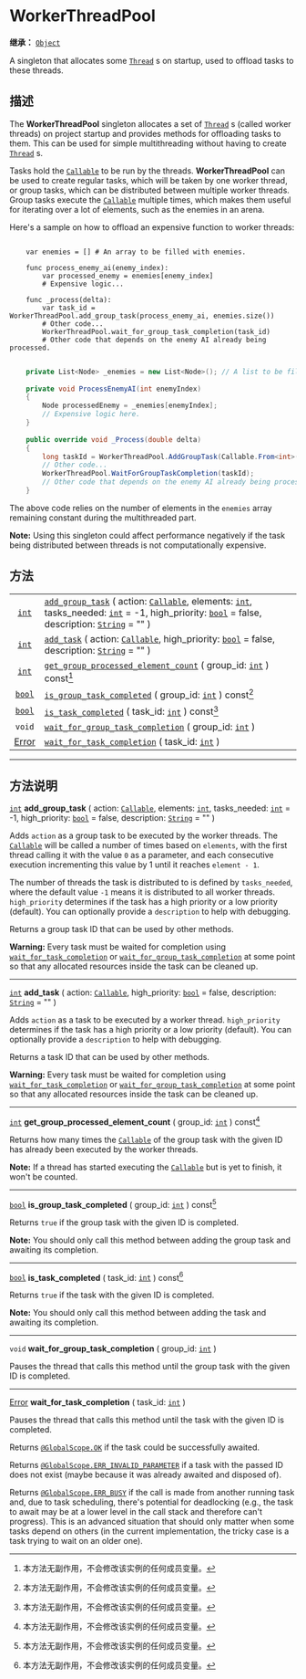 <!-- ⚠ 请勿编辑本文件 ⚠ -->
<!-- 本文档使用脚本从 WeDot 引擎源码仓库生成。 -->
<!-- 生成脚本：https://github.com/WeDot-Engine/WeDot/tree/4.3/doc/tools/make_md.py； -->
<!-- 原文件：https://github.com/WeDot-Engine/WeDot/tree/4.3/doc/classes/WorkerThreadPool.xml。 -->

<div id="_class_workerthreadpool"></div>

# WorkerThreadPool

**继承：** [`Object`](class_object.md)

A singleton that allocates some [`Thread`](class_thread.md) s on startup, used to offload tasks to these threads.

## 描述

The **WorkerThreadPool** singleton allocates a set of [`Thread`](class_thread.md) s (called worker threads) on project startup and provides methods for offloading tasks to them. This can be used for simple multithreading without having to create [`Thread`](class_thread.md) s.

Tasks hold the [`Callable`](class_callable.md) to be run by the threads. **WorkerThreadPool** can be used to create regular tasks, which will be taken by one worker thread, or group tasks, which can be distributed between multiple worker threads. Group tasks execute the [`Callable`](class_callable.md) multiple times, which makes them useful for iterating over a lot of elements, such as the enemies in an arena.

Here's a sample on how to offload an expensive function to worker threads:



```gdscript

    var enemies = [] # An array to be filled with enemies.
    
    func process_enemy_ai(enemy_index):
        var processed_enemy = enemies[enemy_index]
        # Expensive logic...
    
    func _process(delta):
        var task_id = WorkerThreadPool.add_group_task(process_enemy_ai, enemies.size())
        # Other code...
        WorkerThreadPool.wait_for_group_task_completion(task_id)
        # Other code that depends on the enemy AI already being processed.
```

```csharp

    private List<Node> _enemies = new List<Node>(); // A list to be filled with enemies.
    
    private void ProcessEnemyAI(int enemyIndex)
    {
        Node processedEnemy = _enemies[enemyIndex];
        // Expensive logic here.
    }
    
    public override void _Process(double delta)
    {
        long taskId = WorkerThreadPool.AddGroupTask(Callable.From<int>(ProcessEnemyAI), _enemies.Count);
        // Other code...
        WorkerThreadPool.WaitForGroupTaskCompletion(taskId);
        // Other code that depends on the enemy AI already being processed.
    }
```



The above code relies on the number of elements in the `enemies` array remaining constant during the multithreaded part.

 **Note:** Using this singleton could affect performance negatively if the task being distributed between threads is not computationally expensive.





## 方法

|||
|:-:|:--|
| [`int`](class_int.md)             | [`add_group_task`](class_workerthreadpool.md#class_workerthreadpool_method_add_group_task) ( action: [`Callable`](class_callable.md), elements: [`int`](class_int.md), tasks_needed: [`int`](class_int.md) = -1, high_priority: [`bool`](class_bool.md) = false, description: [`String`](class_string.md) = "" ) |
| [`int`](class_int.md)             | [`add_task`](class_workerthreadpool.md#class_workerthreadpool_method_add_task) ( action: [`Callable`](class_callable.md), high_priority: [`bool`](class_bool.md) = false, description: [`String`](class_string.md) = "" )                                                                                        |
| [`int`](class_int.md)             | [`get_group_processed_element_count`](class_workerthreadpool.md#class_workerthreadpool_method_get_group_processed_element_count) ( group_id: [`int`](class_int.md) ) const[^const]                                                                                                                               |
| [`bool`](class_bool.md)           | [`is_group_task_completed`](class_workerthreadpool.md#class_workerthreadpool_method_is_group_task_completed) ( group_id: [`int`](class_int.md) ) const[^const]                                                                                                                                                   |
| [`bool`](class_bool.md)           | [`is_task_completed`](class_workerthreadpool.md#class_workerthreadpool_method_is_task_completed) ( task_id: [`int`](class_int.md) ) const[^const]                                                                                                                                                                |
| `void`                            | [`wait_for_group_task_completion`](class_workerthreadpool.md#class_workerthreadpool_method_wait_for_group_task_completion) ( group_id: [`int`](class_int.md) )                                                                                                                                                   |
| [Error](#enum_@globalscope_error) | [`wait_for_task_completion`](class_workerthreadpool.md#class_workerthreadpool_method_wait_for_task_completion) ( task_id: [`int`](class_int.md) )                                                                                                                                                                |

<!-- rst-class:: classref-section-separator -->

---

## 方法说明

<div id="_class_workerthreadpool_method_add_group_task"></div>

[`int`](class_int.md) **add_group_task** ( action: [`Callable`](class_callable.md), elements: [`int`](class_int.md), tasks_needed: [`int`](class_int.md) = -1, high_priority: [`bool`](class_bool.md) = false, description: [`String`](class_string.md) = "" )<div id="class_workerthreadpool_method_add_group_task"></div>

Adds `action` as a group task to be executed by the worker threads. The [`Callable`](class_callable.md) will be called a number of times based on `elements`, with the first thread calling it with the value `0` as a parameter, and each consecutive execution incrementing this value by 1 until it reaches `element - 1`.

The number of threads the task is distributed to is defined by `tasks_needed`, where the default value `-1` means it is distributed to all worker threads. `high_priority` determines if the task has a high priority or a low priority (default). You can optionally provide a `description` to help with debugging.

Returns a group task ID that can be used by other methods.

 **Warning:** Every task must be waited for completion using [`wait_for_task_completion`](class_workerthreadpool.md#class_workerthreadpool_method_wait_for_task_completion) or [`wait_for_group_task_completion`](class_workerthreadpool.md#class_workerthreadpool_method_wait_for_group_task_completion) at some point so that any allocated resources inside the task can be cleaned up.

<!-- rst-class:: classref-item-separator -->

---

<div id="_class_workerthreadpool_method_add_task"></div>

[`int`](class_int.md) **add_task** ( action: [`Callable`](class_callable.md), high_priority: [`bool`](class_bool.md) = false, description: [`String`](class_string.md) = "" )<div id="class_workerthreadpool_method_add_task"></div>

Adds `action` as a task to be executed by a worker thread. `high_priority` determines if the task has a high priority or a low priority (default). You can optionally provide a `description` to help with debugging.

Returns a task ID that can be used by other methods.

 **Warning:** Every task must be waited for completion using [`wait_for_task_completion`](class_workerthreadpool.md#class_workerthreadpool_method_wait_for_task_completion) or [`wait_for_group_task_completion`](class_workerthreadpool.md#class_workerthreadpool_method_wait_for_group_task_completion) at some point so that any allocated resources inside the task can be cleaned up.

<!-- rst-class:: classref-item-separator -->

---

<div id="_class_workerthreadpool_method_get_group_processed_element_count"></div>

[`int`](class_int.md) **get_group_processed_element_count** ( group_id: [`int`](class_int.md) ) const[^const]<div id="class_workerthreadpool_method_get_group_processed_element_count"></div>

Returns how many times the [`Callable`](class_callable.md) of the group task with the given ID has already been executed by the worker threads.

 **Note:** If a thread has started executing the [`Callable`](class_callable.md) but is yet to finish, it won't be counted.

<!-- rst-class:: classref-item-separator -->

---

<div id="_class_workerthreadpool_method_is_group_task_completed"></div>

[`bool`](class_bool.md) **is_group_task_completed** ( group_id: [`int`](class_int.md) ) const[^const]<div id="class_workerthreadpool_method_is_group_task_completed"></div>

Returns `true` if the group task with the given ID is completed.

 **Note:** You should only call this method between adding the group task and awaiting its completion.

<!-- rst-class:: classref-item-separator -->

---

<div id="_class_workerthreadpool_method_is_task_completed"></div>

[`bool`](class_bool.md) **is_task_completed** ( task_id: [`int`](class_int.md) ) const[^const]<div id="class_workerthreadpool_method_is_task_completed"></div>

Returns `true` if the task with the given ID is completed.

 **Note:** You should only call this method between adding the task and awaiting its completion.

<!-- rst-class:: classref-item-separator -->

---

<div id="_class_workerthreadpool_method_wait_for_group_task_completion"></div>

`void` **wait_for_group_task_completion** ( group_id: [`int`](class_int.md) )<div id="class_workerthreadpool_method_wait_for_group_task_completion"></div>

Pauses the thread that calls this method until the group task with the given ID is completed.

<!-- rst-class:: classref-item-separator -->

---

<div id="_class_workerthreadpool_method_wait_for_task_completion"></div>

[Error](#enum_@globalscope_error) **wait_for_task_completion** ( task_id: [`int`](class_int.md) )<div id="class_workerthreadpool_method_wait_for_task_completion"></div>

Pauses the thread that calls this method until the task with the given ID is completed.

Returns [`@GlobalScope.OK`](class_@globalscope.md#class_@globalscope_constant_ok) if the task could be successfully awaited.

Returns [`@GlobalScope.ERR_INVALID_PARAMETER`](class_@globalscope.md#class_@globalscope_constant_err_invalid_parameter) if a task with the passed ID does not exist (maybe because it was already awaited and disposed of).

Returns [`@GlobalScope.ERR_BUSY`](class_@globalscope.md#class_@globalscope_constant_err_busy) if the call is made from another running task and, due to task scheduling, there's potential for deadlocking (e.g., the task to await may be at a lower level in the call stack and therefore can't progress). This is an advanced situation that should only matter when some tasks depend on others (in the current implementation, the tricky case is a task trying to wait on an older one).

[^virtual]: 本方法通常需要用户覆盖才能生效。
[^const]: 本方法无副作用，不会修改该实例的任何成员变量。
[^vararg]: 本方法除了能接受在此处描述的参数外，还能够继续接受任意数量的参数。
[^constructor]: 本方法用于构造某个类型。
[^static]: 调用本方法无需实例，可直接使用类名进行调用。
[^operator]: 本方法描述的是使用本类型作为左操作数的有效运算符。
[^bitfield]: 这个值是由下列位标志构成位掩码的整数。
[^void]: 无返回值。
